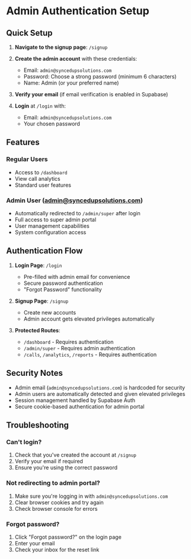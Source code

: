 # Admin Authentication Setup

## Quick Setup

1. **Navigate to the signup page**: `/signup`

2. **Create the admin account** with these credentials:
   - Email: `admin@syncedupsolutions.com`
   - Password: Choose a strong password (minimum 6 characters)
   - Name: Admin (or your preferred name)

3. **Verify your email** (if email verification is enabled in Supabase)

4. **Login** at `/login` with:
   - Email: `admin@syncedupsolutions.com`
   - Your chosen password

## Features

### Regular Users
- Access to `/dashboard`
- View call analytics
- Standard user features

### Admin User (admin@syncedupsolutions.com)
- Automatically redirected to `/admin/super` after login
- Full access to super admin portal
- User management capabilities
- System configuration access

## Authentication Flow

1. **Login Page**: `/login`
   - Pre-filled with admin email for convenience
   - Secure password authentication
   - "Forgot Password" functionality

2. **Signup Page**: `/signup`
   - Create new accounts
   - Admin account gets elevated privileges automatically

3. **Protected Routes**:
   - `/dashboard` - Requires authentication
   - `/admin/super` - Requires admin authentication
   - `/calls`, `/analytics`, `/reports` - Requires authentication

## Security Notes

- Admin email (`admin@syncedupsolutions.com`) is hardcoded for security
- Admin users are automatically detected and given elevated privileges
- Session management handled by Supabase Auth
- Secure cookie-based authentication for admin portal

## Troubleshooting

### Can't login?
1. Check that you've created the account at `/signup`
2. Verify your email if required
3. Ensure you're using the correct password

### Not redirecting to admin portal?
1. Make sure you're logging in with `admin@syncedupsolutions.com`
2. Clear browser cookies and try again
3. Check browser console for errors

### Forgot password?
1. Click "Forgot password?" on the login page
2. Enter your email
3. Check your inbox for the reset link